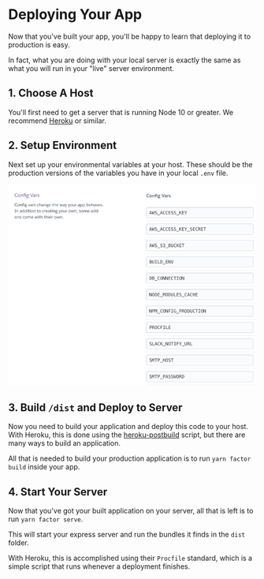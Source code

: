 # Deploying Your App

Now that you've built your app, you'll be happy to learn that deploying it to production is easy.

In fact, what you are doing with your local server is exactly the same as what you will run in your "live" server environment.

## 1. Choose A Host

You'll first need to get a server that is running Node 10 or greater. We recommend [Heroku](https://heroku.com) or similar.

## 2. Setup Environment

Next set up your environmental variables at your host. These should be the production versions of the variables you have in your local `.env` file.

![Setup Environment](./host-environment.jpg)

## 3. Build `/dist` and Deploy to Server

Now you need to build your application and deploy this code to your host. With Heroku, this is done using the [heroku-postbuild](https://devcenter.heroku.com/articles/nodejs-support#customizing-the-build-process) script, but there are many ways to build an application.

All that is needed to build your production application is to run `yarn factor build` inside your app.

## 4. Start Your Server

Now that you've got your built application on your server, all that is left is to run `yarn factor serve`.

This will start your express server and run the bundles it finds in the `dist` folder.

With Heroku, this is accomplished using their `Procfile` standard, which is a simple script that runs whenever a deployment finishes.
